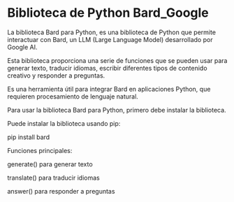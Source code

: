 # Biblioteca de Python Bard_Google

La biblioteca Bard para Python, es una biblioteca de Python que permite interactuar con Bard, un LLM (Large Language Model) desarrollado por Google AI. 

Esta biblioteca proporciona una serie de funciones que se pueden usar para generar texto, traducir idiomas, escribir diferentes tipos de contenido creativo y responder a preguntas. 

Es una herramienta útil para integrar Bard en aplicaciones Python, que requieren procesamiento de lenguaje natural.

Para usar la biblioteca Bard para Python, primero debe instalar la biblioteca. 

Puede instalar la biblioteca usando pip:

pip install bard

Funciones principales:

generate() para generar texto

translate() para traducir idiomas 

answer() para responder a preguntas
